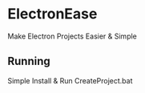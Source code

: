 # ElectronEase
Make Electron Projects Easier & Simple 
## Running
Simple Install & Run CreateProject.bat
